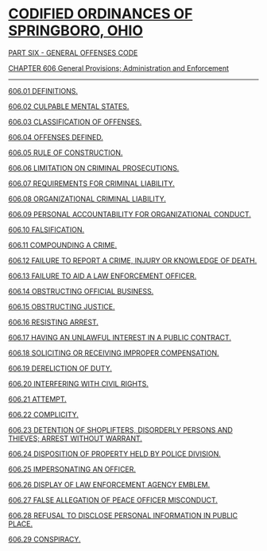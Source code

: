 [CODIFIED ORDINANCES OF SPRINGBORO, OHIO](index.html)
=====================================================

[PART SIX - GENERAL OFFENSES CODE](28a2a412.html)

[CHAPTER 606 General Provisions; Administration and
Enforcement](28c6a412.html)

* * * * *

[606.01 DEFINITIONS.](28f4a412.html)

[606.02 CULPABLE MENTAL STATES.](292aa412.html)

[606.03 CLASSIFICATION OF OFFENSES.](2935a412.html)

[606.04 OFFENSES DEFINED.](293fa412.html)

[606.05 RULE OF CONSTRUCTION.](2947a412.html)

[606.06 LIMITATION ON CRIMINAL PROSECUTIONS.](2950a412.html)

[606.07 REQUIREMENTS FOR CRIMINAL LIABILITY.](296ea412.html)

[606.08 ORGANIZATIONAL CRIMINAL LIABILITY.](297ea412.html)

[606.09 PERSONAL ACCOUNTABILITY FOR ORGANIZATIONAL
CONDUCT.](298ba412.html)

[606.10 FALSIFICATION.](2992a412.html)

[606.11 COMPOUNDING A CRIME.](29aba412.html)

[606.12 FAILURE TO REPORT A CRIME, INJURY OR KNOWLEDGE OF
DEATH.](29b7a412.html)

[606.13 FAILURE TO AID A LAW ENFORCEMENT OFFICER.](29dfa412.html)

[606.14 OBSTRUCTING OFFICIAL BUSINESS.](29e5a412.html)

[606.15 OBSTRUCTING JUSTICE.](29eba412.html)

[606.16 RESISTING ARREST.](29fea412.html)

[606.17 HAVING AN UNLAWFUL INTEREST IN A PUBLIC
CONTRACT.](2a06a412.html)

[606.18 SOLICITING OR RECEIVING IMPROPER COMPENSATION.](2a25a412.html)

[606.19 DERELICTION OF DUTY.](2a39a412.html)

[606.20 INTERFERING WITH CIVIL RIGHTS.](2a4fa412.html)

[606.21 ATTEMPT.](2a55a412.html)

[606.22 COMPLICITY.](2a62a412.html)

[606.23 DETENTION OF SHOPLIFTERS, DISORDERLY PERSONS AND THIEVES; ARREST
WITHOUT WARRANT.](2a7aa412.html)

[606.24 DISPOSITION OF PROPERTY HELD BY POLICE DIVISION.](2a90a412.html)

[606.25 IMPERSONATING AN OFFICER.](2a93a412.html)

[606.26 DISPLAY OF LAW ENFORCEMENT AGENCY EMBLEM.](2aa5a412.html)

[606.27 FALSE ALLEGATION OF PEACE OFFICER MISCONDUCT.](2aaba412.html)

[606.28 REFUSAL TO DISCLOSE PERSONAL INFORMATION IN PUBLIC
PLACE.](2ab3a412.html)

[606.29 CONSPIRACY.](2ac2a412.html)
